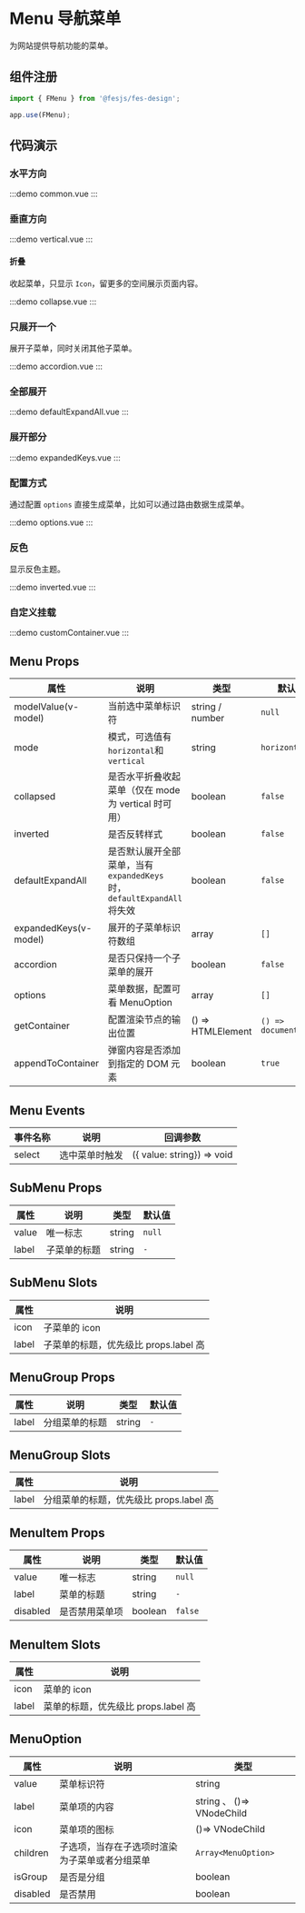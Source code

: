 # Menu 导航菜单

为网站提供导航功能的菜单。

## 组件注册

```js
import { FMenu } from '@fesjs/fes-design';

app.use(FMenu);
```

## 代码演示

### 水平方向

:::demo
common.vue
:::

### 垂直方向

:::demo
vertical.vue
:::

#### 折叠

收起菜单，只显示 `Icon`，留更多的空间展示页面内容。

:::demo
collapse.vue
:::

### 只展开一个

展开子菜单，同时关闭其他子菜单。

:::demo
accordion.vue
:::

### 全部展开

:::demo
defaultExpandAll.vue
:::

### 展开部分

:::demo
expandedKeys.vue
:::

### 配置方式

通过配置 `options` 直接生成菜单，比如可以通过路由数据生成菜单。

:::demo
options.vue
:::

### 反色

显示反色主题。

:::demo
inverted.vue
:::

### 自定义挂载

:::demo
customContainer.vue
:::

## Menu Props

| 属性                  | 说明                                                                    | 类型              | 默认值                |
| --------------------- | ----------------------------------------------------------------------- | ----------------- | --------------------- |
| modelValue(v-model)   | 当前选中菜单标识符                                                      | string / number   | `null`                |
| mode                  | 模式，可选值有`horizontal`和`vertical`                                  | string            | `horizontal`          |
| collapsed             | 是否水平折叠收起菜单（仅在 mode 为 vertical 时可用）                    | boolean           | `false`               |
| inverted              | 是否反转样式                                                            | boolean           | `false`               |
| defaultExpandAll      | 是否默认展开全部菜单，当有 `expandedKeys` 时，`defaultExpandAll` 将失效 | boolean           | `false`               |
| expandedKeys(v-model) | 展开的子菜单标识符数组                                                  | array             | `[]`                  |
| accordion             | 是否只保持一个子菜单的展开                                              | boolean           | `false`               |
| options               | 菜单数据，配置可看 MenuOption                                           | array             | `[]`                  |
| getContainer          | 配置渲染节点的输出位置                                                  | () => HTMLElement | `() => document.body` |
| appendToContainer     | 弹窗内容是否添加到指定的 DOM 元素                                       | boolean           | `true`                |

## Menu Events

| 事件名称 | 说明           | 回调参数                   |
| -------- | -------------- | -------------------------- |
| select   | 选中菜单时触发 | ({ value: string}) => void |

## SubMenu Props

| 属性  | 说明         | 类型   | 默认值 |
| ----- | ------------ | ------ | ------ |
| value | 唯一标志     | string | `null` |
| label | 子菜单的标题 | string | `-`    |

## SubMenu Slots

| 属性  | 说明                                  |
| ----- | ------------------------------------- |
| icon  | 子菜单的 icon                         |
| label | 子菜单的标题，优先级比 props.label 高 |

## MenuGroup Props

| 属性  | 说明           | 类型   | 默认值 |
| ----- | -------------- | ------ | ------ |
| label | 分组菜单的标题 | string | `-`    |

## MenuGroup Slots

| 属性  | 说明                                    |
| ----- | --------------------------------------- |
| label | 分组菜单的标题，优先级比 props.label 高 |

## MenuItem Props

| 属性     | 说明           | 类型    | 默认值  |
| -------- | -------------- | ------- | ------- |
| value    | 唯一标志       | string  | `null`  |
| label    | 菜单的标题     | string  | `-`     |
| disabled | 是否禁用菜单项 | boolean | `false` |

## MenuItem Slots

| 属性  | 说明                                |
| ----- | ----------------------------------- |
| icon  | 菜单的 icon                         |
| label | 菜单的标题，优先级比 props.label 高 |

## MenuOption

| 属性     | 说明                                           | 类型                      |
| -------- | ---------------------------------------------- | ------------------------- |
| value    | 菜单标识符                                     | string                    |
| label    | 菜单项的内容                                   | string 、 ()=> VNodeChild |
| icon     | 菜单项的图标                                   | ()=> VNodeChild           |
| children | 子选项，当存在子选项时渲染为子菜单或者分组菜单 | `Array<MenuOption>`       |
| isGroup  | 是否是分组                                     | boolean                   |
| disabled | 是否禁用                                       | boolean                   |
